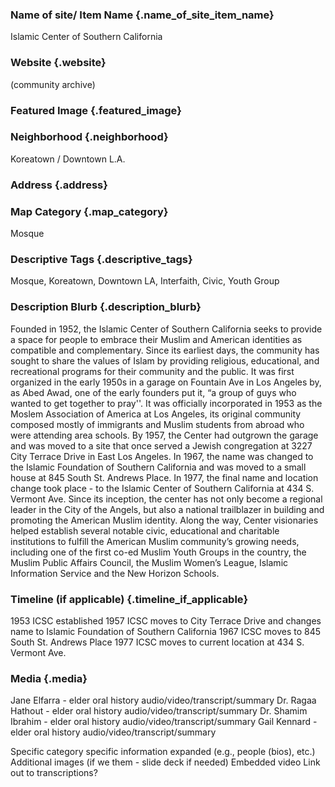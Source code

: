 ### Name of site/ Item Name {.name_of_site_item_name}
Islamic Center of Southern California

### Website {.website}

 (community archive)

### Featured Image {.featured_image}


### Neighborhood {.neighborhood}
Koreatown / Downtown L.A.

### Address {.address}

### Map Category  {.map_category}
Mosque

### Descriptive Tags {.descriptive_tags}
Mosque, Koreatown, Downtown LA, Interfaith, Civic, Youth Group

### Description Blurb {.description_blurb}
Founded in 1952, the Islamic Center of Southern California seeks to provide a space for people to embrace their Muslim and American identities as compatible and complementary. Since its earliest days, the community has sought to share the values of Islam by providing religious, educational, and recreational programs for their community and the public. It was first organized in the early 1950s in a garage on Fountain Ave in Los Angeles by, as Abed Awad, one of the early founders put it, “a group of guys who wanted to get together to pray''. It was officially incorporated in 1953 as the Moslem Association of America at Los Angeles, its original community composed mostly of immigrants and Muslim students from abroad who were attending area schools. By 1957, the Center had outgrown the garage and was moved to a site that once served a Jewish congregation at 3227 City Terrace Drive in East Los Angeles. In 1967, the name was changed to the Islamic Foundation of Southern California and was moved to a small house at 845 South St. Andrews Place. In 1977, the final name and location change took place - to the Islamic Center of Southern California at 434 S. Vermont Ave. Since its inception, the center has not only become a regional leader in the City of the Angels, but also a national trailblazer in building and promoting the American Muslim identity. Along the way, Center visionaries helped establish several notable civic, educational and charitable institutions to fulfill the American Muslim community’s growing needs, including one of the first co-ed Muslim Youth Groups in the country, the Muslim Public Affairs Council, the Muslim Women’s League, Islamic Information Service and the New Horizon Schools.


### Timeline (if applicable) {.timeline_if_applicable}
1953 ICSC established
1957 ICSC moves to City Terrace Drive and changes name to Islamic Foundation of Southern California
1967 ICSC moves to 845 South St. Andrews Place
1977 ICSC moves to current location at 434 S. Vermont Ave.

### Media  {.media}

Jane Elfarra - elder oral history audio/video/transcript/summary
Dr. Ragaa Hathout - elder oral history audio/video/transcript/summary
Dr. Shamim Ibrahim - elder oral history audio/video/transcript/summary
Gail Kennard - elder oral history audio/video/transcript/summary



Specific category specific information expanded (e.g., people (bios), etc.)
Additional images (if we them - slide deck if needed)
Embedded video
Link out to transcriptions?


